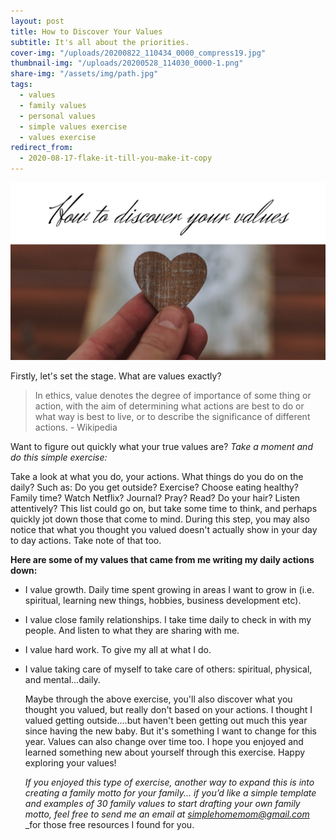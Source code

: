 ```yaml
---
layout: post
title: How to Discover Your Values
subtitle: It's all about the priorities.
cover-img: "/uploads/20200822_110434_0000_compress19.jpg"
thumbnail-img: "/uploads/20200528_114030_0000-1.png"
share-img: "/assets/img/path.jpg"
tags:
  - values
  - family values
  - personal values
  - simple values exercise
  - values exercise
redirect_from:
  - 2020-08-17-flake-it-till-you-make-it-copy
---
```


![Picture of hand holding a heart.](/uploads/20200528_114030_0000-1.png "heart")

Firstly, let's set the stage. What are values exactly?

> In ethics, value denotes the degree of importance of some thing or action, with the aim of determining what actions are best to do or what way is best to live, or to describe the significance of different actions. - Wikipedia

Want to figure out quickly what your true values are? _Take a moment and do this simple exercise:_

Take a look at what you do, your actions. What things do you do on the daily? Such as: Do you get outside? Exercise? Choose eating healthy? Family time? Watch Netflix? Journal? Pray? Read? Do your hair? Listen attentively? This list could go on, but take some time to think, and perhaps quickly jot down those that come to mind. During this step, you may also notice that what you thought you valued doesn't actually show in your day to day actions. Take note of that too.

**Here are some of my values that came from me writing my daily actions down:**

- I value growth. Daily time spent growing in areas I want to grow in (i.e. spiritual, learning new things, hobbies, business development etc).
- I value close family relationships. I take time daily to check in with my people. And listen to what they are sharing with me.
- I value hard work. To give my all at what I do.
- I value taking care of myself to take care of others: spiritual, physical, and mental...daily.

  Maybe through the above exercise, you'll also discover what you thought you valued, but really don't based on your actions. I thought I valued getting outside....but haven't been getting out much this year since having the new baby. But it's something I want to change for this year. Values can also change over time too. I hope you enjoyed and learned something new about yourself through this exercise. Happy exploring your values!

  _If you enjoyed this type of exercise, another way to expand this is into creating a family motto for your family... if you’d like a simple template and examples of 30 family values to start drafting your own family motto, feel free to send me an email at_ [_simplehomemom@gmail.com_](mailto:simplehomemom@gmail.com) \_for those free resources I found for you.

